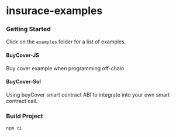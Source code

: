 # insurace-examples

### Getting Started
Click on the `examples` folder for a list of examples.

#### BuyCover-JS
Buy cover example when programming off-chain

#### BuyCover-Sol
Using buyCover smart contract ABI to integrate into your own smart contract call.


### Build Project
```
npm ci
```
